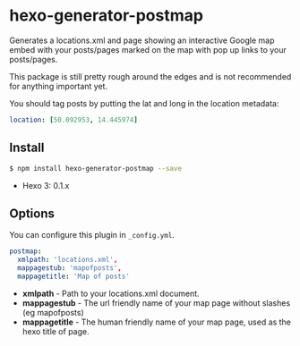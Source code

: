 # hexo-generator-postmap

Generates a locations.xml and page showing an interactive Google map embed with your posts/pages marked on the map with pop up links to your posts/pages.

This package is still pretty rough around the edges and is not recommended for anything important yet.

You should tag posts by putting the lat and long in the location metadata:

```yaml
location: [50.092953, 14.445974]
```

## Install

``` bash
$ npm install hexo-generator-postmap --save
```

- Hexo 3: 0.1.x

## Options

You can configure this plugin in `_config.yml`.

``` yaml
postmap:
  xmlpath: 'locations.xml',
  mappagestub: 'mapofposts',
  mappagetitle: 'Map of posts'
```

- **xmlpath** - Path to your locations.xml document.
- **mappagestub** - The url friendly name of your map page without slashes (eg mapofposts)
- **mappagetitle** - The human friendly name of your map page, used as the hexo title of page.